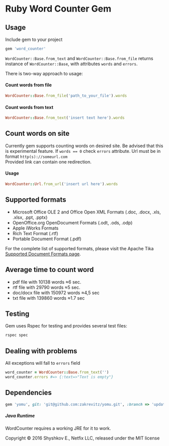 Ruby Word Counter Gem
=========

Usage
-----

Include gem to your project
```ruby
gem 'word_counter'
```
```WordCounter::Base.from_text``` and ```WordCounter::Base.from_file``` returns instance of ```WordCounter::Base```, with attributes ```words``` and ```errors```.


There is two-way approach to usage:

#### Count words from file
```ruby
WordCounter::Base.from_file('path_to_your_file').words
```
#### Count words from text
```ruby
WordCounter::Base.from_text('insert text here').words
```
Count words on site
-----
Currently gem supports counting words on desired site. Be advised that this is experimental feature. If ```words == 0``` check ```errors``` attribute. Url must be in format ```http(s)://someurl.com```  
Provided link can contain one redirection.
#### Usage
```ruby
WordCounter::Url.from_url('insert url here').words
```
Supported formats
-----
- Microsoft Office OLE 2 and Office Open XML Formats (.doc, .docx, .xls, .xlsx, .ppt, .pptx)
- OpenOffice.org OpenDocument Formats (.odt, .ods, .odp)
- Apple iWorks Formats
- Rich Text Format (.rtf)
- Portable Document Format (.pdf)

For the complete list of supported formats, please visit the Apache Tika [Supported Document Formats page](http://tika.apache.org/1.13/formats.html).

Average time to count word
-----
- pdf file with 10138 words ≈6 sec.
- rtf file with 29790 words ≈5 sec.
- doc/docx file with 150972 words ≈4,5 sec
- txt file with 139860 words ≈1.7 sec

Testing
-----
Gem uses Rspec for testing and provides several test files:
```ruby
rspec spec
```

Dealing with problems
------------------------
All exceptions will fall to ```errors``` field

```ruby
word_counter = WordCounter::Base.from_text('')
word_counter.errors #=> {:text=>"Text is empty"}
```
Dependencies
------------------------

```ruby
gem 'yomu', git: 'git@github.com:zakrevitz/yomu.git', :branch => 'update-mime-type'
```
##### Java Runtime

WordCounter requires a working JRE for it to work.




Copyright © 2016 Shyshkov E., Netfix LLC, released under the MIT license
